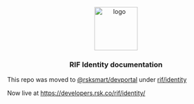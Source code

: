 <p align="middle">
    <img src="https://www.rifos.org/assets/img/logo.svg" alt="logo" height="100" >
</p>

<h3 align="middle">RIF Identity documentation</h3>

This repo was moved to [@rsksmart/devportal](https://github.com/rsksmart/devportal) under [rif/identity](https://github.com/rsksmart/devportal/tree/master/rif/identity)

Now live at https://developers.rsk.co/rif/identity/

